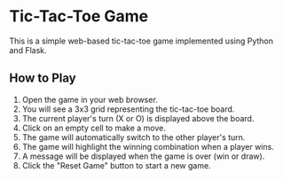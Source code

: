 # Tic-Tac-Toe Game

This is a simple web-based tic-tac-toe game implemented using Python and Flask.

## How to Play

1. Open the game in your web browser.
2. You will see a 3x3 grid representing the tic-tac-toe board.
3. The current player's turn (X or O) is displayed above the board.
4. Click on an empty cell to make a move.
5. The game will automatically switch to the other player's turn.
6. The game will highlight the winning combination when a player wins.
7. A message will be displayed when the game is over (win or draw).
8. Click the "Reset Game" button to start a new game.
